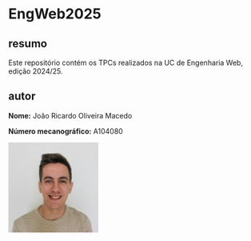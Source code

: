 # EngWeb2025

## resumo

Este repositório contém os TPCs realizados na UC de Engenharia Web, edição 2024/25.

## autor

**Nome:** João Ricardo Oliveira Macedo

**Número mecanográfico:** A104080

![A104080 - João Macedo](A104080.png)
